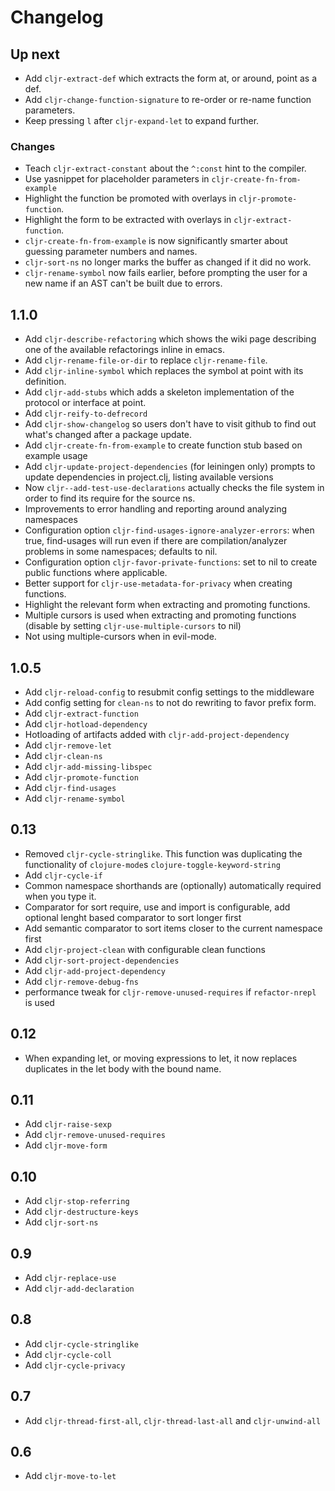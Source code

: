 # Changelog

## Up next

- Add `cljr-extract-def` which extracts the form at, or around, point as a def.
- Add `cljr-change-function-signature` to re-order or re-name function parameters.
- Keep pressing `l` after `cljr-expand-let` to expand further.

### Changes

- Teach `cljr-extract-constant` about the `^:const` hint to the compiler.
- Use yasnippet for placeholder parameters in `cljr-create-fn-from-example`
- Highlight the function be promoted with overlays in `cljr-promote-function`.
- Highlight the form to be extracted with overlays in `cljr-extract-function`.
- `cljr-create-fn-from-example` is now significantly smarter about guessing parameter numbers and names.
- `cljr-sort-ns` no longer marks the buffer as changed if it did no work.
- `cljr-rename-symbol` now fails earlier, before prompting the user for a new name if an AST can't be built due to errors.

## 1.1.0

- Add `cljr-describe-refactoring` which shows the wiki page describing one of the available refactorings inline in emacs.
- Add `cljr-rename-file-or-dir` to replace `cljr-rename-file`.
- Add `cljr-inline-symbol` which replaces the symbol at point with its definition.
- Add `cljr-add-stubs` which adds a skeleton implementation of the protocol or interface at point.
- Add `cljr-reify-to-defrecord`
- Add `cljr-show-changelog` so users don't have to visit github to find out what's changed after a package update.
- Add `cljr-create-fn-from-example` to create function stub based on example usage
- Add `cljr-update-project-dependencies` (for leiningen only) prompts to update dependencies in project.clj, listing available versions
- Now `cljr--add-test-use-declarations` actually checks the file system in order to find its require for the source ns.
- Improvements to error handling and reporting around analyzing namespaces
- Configuration option `cljr-find-usages-ignore-analyzer-errors`: when true, find-usages will run even if there are compilation/analyzer problems in some namespaces; defaults to nil.
- Configuration option `cljr-favor-private-functions`: set to nil to create public functions where applicable.
- Better support for `cljr-use-metadata-for-privacy` when creating functions.
- Highlight the relevant form when extracting and promoting functions.
- Multiple cursors is used when extracting and promoting functions (disable by setting `cljr-use-multiple-cursors` to nil)
- Not using multiple-cursors when in evil-mode.

## 1.0.5

- Add `cljr-reload-config` to resubmit config settings to the middleware
- Add config setting for `clean-ns` to not do rewriting to favor prefix form.
- Add `cljr-extract-function`
- Add `cljr-hotload-dependency`
- Hotloading of artifacts added with `cljr-add-project-dependency`
- Add `cljr-remove-let`
- Add `cljr-clean-ns`
- Add `cljr-add-missing-libspec`
- Add `cljr-promote-function`
- Add `cljr-find-usages`
- Add `cljr-rename-symbol`

## 0.13

- Removed `cljr-cycle-stringlike`.  This function was duplicating the functionality of `clojure-mode`s `clojure-toggle-keyword-string`
- Add `cljr-cycle-if`
- Common namespace shorthands are (optionally) automatically required when you type it.
- Comparator for sort require, use and import is configurable, add optional lenght based comparator to sort longer first
- Add semantic comparator to sort items closer to the current namespace first
- Add `cljr-project-clean` with configurable clean functions
- Add `cljr-sort-project-dependencies`
- Add `cljr-add-project-dependency`
- Add `cljr-remove-debug-fns`
- performance tweak for `cljr-remove-unused-requires` if `refactor-nrepl` is used

## 0.12

- When expanding let, or moving expressions to let, it now replaces
  duplicates in the let body with the bound name.

## 0.11

- Add `cljr-raise-sexp`
- Add `cljr-remove-unused-requires`
- Add `cljr-move-form`

## 0.10

- Add `cljr-stop-referring`
- Add `cljr-destructure-keys`
- Add `cljr-sort-ns`

## 0.9

- Add `cljr-replace-use`
- Add `cljr-add-declaration`

## 0.8

- Add `cljr-cycle-stringlike`
- Add `cljr-cycle-coll`
- Add `cljr-cycle-privacy`

## 0.7

- Add `cljr-thread-first-all`, `cljr-thread-last-all` and `cljr-unwind-all`

## 0.6

- Add `cljr-move-to-let`

